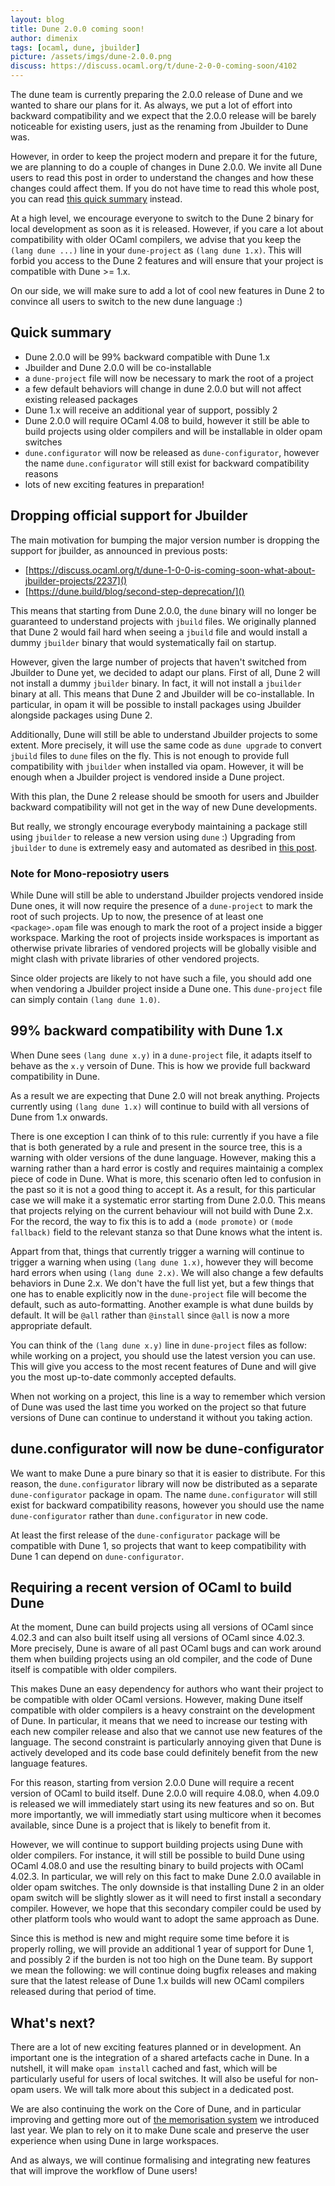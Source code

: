 ```yaml
---
layout: blog
title: Dune 2.0.0 coming soon!
author: dimenix
tags: [ocaml, dune, jbuilder]
picture: /assets/imgs/dune-2.0.0.png
discuss: https://discuss.ocaml.org/t/dune-2-0-0-coming-soon/4102
---
```


The dune team is currently preparing the 2.0.0 release of Dune and we
wanted to share our plans for it. As always, we put a lot of effort
into backward compatibility and we expect that the 2.0.0 release will
be barely noticeable for existing users, just as the renaming from
Jbuilder to Dune was.

However, in order to keep the project modern and prepare it for the
future, we are planning to do a couple of changes in Dune 2.0.0. We
invite all Dune users to read this post in order to understand the
changes and how these changes could affect them. If you do not have
time to read this whole post, you can read [this quick
summary](#quick-summary) instead.

At a high level, we encourage everyone to switch to the Dune 2 binary
for local development as soon as it is released. However, if you care
a lot about compatibility with older OCaml compilers, we advise that
you keep the `(lang dune ...)` line in your `dune-project` as `(lang
dune 1.x)`. This will forbid you access to the Dune 2 features and
will ensure that your project is compatible with Dune >= 1.x.

On our side, we will make sure to add a lot of cool new features in
Dune 2 to convince all users to switch to the new dune language :)

## Quick summary

- Dune 2.0.0 will be 99% backward compatible with Dune 1.x
- Jbuilder and Dune 2.0.0 will be co-installable
- a `dune-project` file will now be necessary to mark the root of a
  project
- a few default behaviors will change in dune 2.0.0 but will not
  affect existing released packages
- Dune 1.x will receive an additional year of support, possibly 2
- Dune 2.0.0 will require OCaml 4.08 to build, however it still be
  able to build projects using older compilers and will be installable
  in older opam switches
- `dune.configurator` will now be released as `dune-configurator`,
  however the name `dune.configurator` will still exist for backward
  compatibility reasons
- lots of new exciting features in preparation!

## Dropping official support for Jbuilder

The main motivation for bumping the major version number is dropping
the support for jbuilder, as announced in previous posts:

- [https://discuss.ocaml.org/t/dune-1-0-0-is-coming-soon-what-about-jbuilder-projects/2237]()
- [https://dune.build/blog/second-step-deprecation/]()

This means that starting from Dune 2.0.0, the `dune` binary will no
longer be guaranteed to understand projects with `jbuild` files. We
originally planned that Dune 2 would fail hard when seeing a `jbuild`
file and would install a dummy `jbuilder` binary that would
systematically fail on startup.

However, given the large number of projects that haven't switched from
Jbuilder to Dune yet, we decided to adapt our plans. First of all,
Dune 2 will not install a dummy `jbuilder` binary. In fact, it will
not install a `jbuilder` binary at all. This means that Dune 2 and
Jbuilder will be co-installable. In particular, in opam it will be
possible to install packages using Jbuilder alongside packages using
Dune 2.

Additionally, Dune will still be able to understand Jbuilder projects
to some extent. More precisely, it will use the same code as `dune
upgrade` to convert `jbuild` files to `dune` files on the fly. This is
not enough to provide full compatibility with `jbuilder` when
installed via opam. However, it will be enough when a Jbuilder project
is vendored inside a Dune project.

With this plan, the Dune 2 release should be smooth for users and
Jbuilder backward compatibility will not get in the way of new Dune
developments.

But really, we strongly encourage everybody maintaining a package
still using `jbuilder` to release a new version using `dune` :)
Upgrading from `jbuilder` to `dune` is extremely easy and automated as
desribed in [this post](https://dune.build/blog/second-step-deprecation/).

### Note for Mono-reposiotry users

While Dune will still be able to understand Jbuilder projects vendored
inside Dune ones, it will now require the presence of a `dune-project`
to mark the root of such projects. Up to now, the presence of at least
one `<package>.opam` file was enough to mark the root of a project
inside a bigger workspace. Marking the root of projects inside
workspaces is important as otherwise private libraries of vendored
projects will be globally visible and might clash with private
libraries of other vendored projects.

Since older projects are likely to not have such a file, you should
add one when vendoring a Jbuilder project inside a Dune one. This
`dune-project` file can simply contain `(lang dune 1.0)`.

## 99% backward compatibility with Dune 1.x

When Dune sees `(lang dune x.y)` in a `dune-project` file, it adapts
itself to behave as the `x.y` versoin of Dune. This is how we provide
full backward compatibility in Dune.

As a result we are expecting that Dune 2.0 will not break
anything. Projects currently using `(lang dune 1.x)` will continue to
build with all versions of Dune from 1.x onwards.

There is one exception I can think of to this rule: currently if you
have a file that is both generated by a rule and present in the source
tree, this is a warning with older versions of the dune
language. However, making this a warning rather than a hard error is
costly and requires maintainig a complex piece of code in Dune.  What
is more, this scenario often led to confusion in the past so it is not
a good thing to accept it.  As a result, for this particular case we
will make it a systematic error starting from Dune 2.0.0. This means
that projects relying on the current behaviour will not build with
Dune 2.x. For the record, the way to fix this is to add a `(mode
promote)` or `(mode fallback)` field to the relevant stanza so that
Dune knows what the intent is.

Appart from that, things that currently trigger a warning will
continue to trigger a warning when using `(lang dune 1.x)`, however
they will become hard errors when using `(lang dune 2.x)`. We will
also change a few defaults behaviors in Dune 2.x. We don't have the
full list yet, but a few things that one has to enable explicitly now
in the `dune-project` file will become the default, such as
auto-formatting.  Another example is what dune builds by default. It
will be `@all` rather than `@install` since `@all` is now a more
appropriate default.

You can think of the `(lang dune x.y)` line in `dune-project` files as
follow: while working on a project, you should use the latest version
you can use. This will give you access to the most recent features of
Dune and will give you the most up-to-date commonly accepted defaults.

When not working on a project, this line is a way to remember which
version of Dune was used the last time you worked on the project so
that future versions of Dune can continue to understand it without you
taking action.

## dune.configurator will now be dune-configurator

We want to make Dune a pure binary so that it is easier to distribute.
For this reason, the `dune.configurator` library will now be
distributed as a separate `dune-configurator` package in opam. The
name `dune.configurator` will still exist for backward compatibility
reasons, however you should use the name `dune-configurator` rather
than `dune.configurator` in new code.

At least the first release of the `dune-configurator` package will be
compatible with Dune 1, so projects that want to keep compatibility
with Dune 1 can depend on `dune-configurator`.

## Requiring a recent version of OCaml to build Dune

At the moment, Dune can build projects using all versions of OCaml
since 4.02.3 and can also built itself using all versions of OCaml
since 4.02.3. More precisely, Dune is aware of all past OCaml bugs and
can work around them when building projects using an old compiler, and
the code of Dune itself is compatible with older compilers.

This makes Dune an easy dependency for authors who want their project
to be compatible with older OCaml versions. However, making Dune
itself compatible with older compilers is a heavy constraint on the
development of Dune. In particular, it means that we need to increase
our testing with each new compiler release and also that we cannot use
new features of the language. The second constraint is particularly
annoying given that Dune is actively developed and its code base could
definitely benefit from the new language features.

For this reason, starting from version 2.0.0 Dune will require a
recent version of OCaml to build itself. Dune 2.0.0 will require
4.08.0, when 4.09.0 is released we will immediately start using its
new features and so on. But more importantly, we will immediatly start
using multicore when it becomes available, since Dune is a project
that is likely to benefit from it.

However, we will continue to support building projects using Dune with
older compilers. For instance, it will still be possible to build Dune
using OCaml 4.08.0 and use the resulting binary to build projects with
OCaml 4.02.3. In particular, we will rely on this fact to make Dune
2.0.0 available in older opam switches. The only downside is that
installing Dune 2 in an older opam switch will be slightly slower as
it will need to first install a secondary compiler. However, we hope
that this secondary compiler could be used by other platform tools who
would want to adopt the same approach as Dune.

Since this is method is new and might require some time before it is
properly rolling, we will provide an additional 1 year of support for
Dune 1, and possibly 2 if the burden is not too high on the Dune
team. By support we mean the following: we will continue doing bugfix
releases and making sure that the latest release of Dune 1.x builds
will new OCaml compilers released during that period of time.

## What's next?

There are a lot of new exciting features planned or in development. An
important one is the integration of a shared artefacts cache in
Dune. In a nutshell, it will make `opam install` cached and fast,
which will be particularly useful for users of local switches. It will
also be useful for non-opam users. We will talk more about this
subject in a dedicated post.

We are also continuing the work on the Core of Dune, and in particular
improving and getting more out of [the memorisation
system](https://dune.build/blog/new-computation-model/) we introduced
last year. We plan to rely on it to make Dune scale and preserve the
user experience when using Dune in large workspaces.

And as always, we will continue formalising and integrating new
features that will improve the workflow of Dune users!
